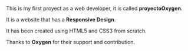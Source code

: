 This is my first proyect as a web developer, it is called **proyectoOxygen**.
            
It is a website that has a **Responsive Design**.

It has been created using HTML5 and CSS3 from scratch.

Thanks to **Oxygen** for their support and contribution.
